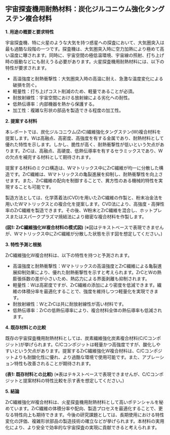 ## 宇宙探査機用耐熱材料：炭化ジルコニウム強化タングステン複合材料

**1. 用途の概要と要求特性**

宇宙探査機、特に火星のような大気を持つ惑星への探査において、大気圏突入は最も過酷な段階の一つです。探査機は、大気圏突入時に空力加熱により極めて高い温度に曝されます。同時に、宇宙空間の極低温環境、宇宙線の照射、打ち上げ時の振動などにも耐えうる必要があります。火星探査機用耐熱材料には、以下の特性が要求されます。

* 高温強度と耐熱衝撃性：大気圏突入時の高温に耐え、急激な温度変化による破損を防ぐ。
* 軽量性：打ち上げコスト削減のため、軽量であることが必須。
* 耐放射線性：宇宙空間における放射線による劣化への耐性。
* 低熱伝導率：内部機器を熱から保護する。
* 加工性：複雑な形状の部品を製造できる程度の加工性。

**2. 提案する材料**

本レポートでは、炭化ジルコニウム(ZrC)繊維強化タングステン(W)複合材料を提案します。Wは高融点、高密度、高強度を有する金属であり、耐熱材料として優れた特性を示します。しかし、脆性が高く、耐熱衝撃性が低いという欠点があります。ZrCは、高融点、高硬度、低熱伝導率を有するセラミックスであり、Wの欠点を補完する材料として期待されます。

提案する材料のミクロ構造は、Wマトリックス中にZrC繊維が均一に分散した構造です。ZrC繊維は、Wマトリックスの亀裂進展を抑制し、耐熱衝撃性を向上させます。また、ZrC繊維の配向を制御することで、異方性のある機械的特性を実現することも可能です。

製造方法としては、化学蒸着法(CVD)を用いたZrC繊維の作製と、粉末冶金法を用いたWマトリックスとの複合化を提案します。CVD法により、高強度・高弾性率のZrC繊維を製造できます。その後、W粉末とZrC繊維を混合し、ホットプレスまたはスパークプラズマ焼結法により緻密な複合材料を作製します。

**(図1: ZrC繊維強化W複合材料の模式図)** (※図はテキストベースで表現できませんが、Wマトリックス中にZrC繊維が分散した状態を示す図を想定してください。)

**3. 特性予測と根拠**

ZrC繊維強化W複合材料は、以下の特性を持つと予測されます。

* 高温強度と耐熱衝撃性：Wマトリックスの高温強度とZrC繊維による亀裂進展抑制効果により、優れた耐熱衝撃性を示すと考えられます。ZrCとWの熱膨張係数の差が小さいため、熱応力による界面剥離も抑制されます。
* 軽量性：Wは高密度ですが、ZrC繊維の添加により密度を低減できます。繊維の体積分率を最適化することで、強度を維持しつつ軽量化を実現できます。
* 耐放射線性：WとZrCは共に耐放射線性が高い材料です。
* 低熱伝導率：ZrCの低熱伝導率により、複合材料全体の熱伝導率も低減されます。

**4. 既存材料との比較**

既存の宇宙探査機用耐熱材料としては、炭素繊維強化炭素複合材料(C/Cコンポジット)が挙げられます。C/Cコンポジットは軽量かつ高強度ですが、酸化しやすいという欠点があります。提案するZrC繊維強化W複合材料は、C/Cコンポジットよりも耐酸化性に優れ、より過酷な環境で使用可能です。また、アブレーション特性も改善されることが期待されます。

**(表1: 既存材料との比較)** (※表はテキストベースで表現できませんが、C/Cコンポジットと提案材料の特性比較を示す表を想定してください。)

**5. 結論**

ZrC繊維強化W複合材料は、火星探査機用耐熱材料として高いポテンシャルを秘めています。ZrC繊維の体積分率や配向、製造プロセスを最適化することで、更なる特性向上も期待できます。今後の研究課題としては、長期使用における特性変化の評価、複雑形状部品の製造技術の確立などが挙げられます。本材料の実用化により、より安全で効率的な宇宙探査の実現に貢献できると考えられます。
